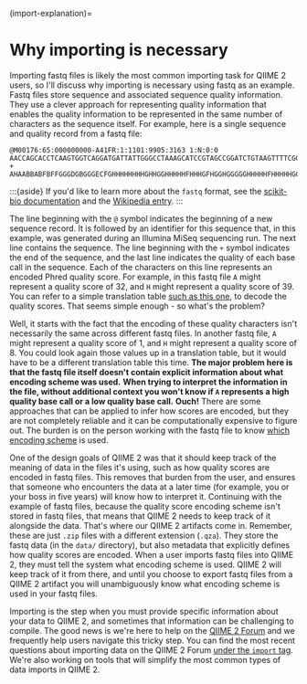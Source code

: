 (import-explanation)=
# Why importing is necessary

Importing fastq files is likely the most common importing task for QIIME 2 users, so I'll discuss why importing is necessary using fastq as an example.
Fastq files store sequence and associated sequence quality information.
They use a clever approach for representing quality information that enables the quality information to be represented in the same number of characters as the sequence itself.
For example, here is a single sequence and quality record from a fastq file:

```
@M00176:65:000000000-A41FR:1:1101:9905:3163 1:N:0:0
AACCAGCACCTCAAGTGGTCAGGATGATTATTGGGCCTAAAGCATCCGTAGCCGGATCTGTAAGTTTTCGGTTAAATCTGTACGCTCAACGTACAGGCTGCCGGGAATACTGCAGATCTAGGGAGTGGGAGAGGTAGACGGTACTCGGTAG
+
AHAABBABFBFFGGGDGBGGGECFGHHHHHHHHGHHGGHHHHHFHHHGFHGGHGGGGGHHHHHFHHHHHGGGGGHHHHHGHHHHFGEEGHGHHHGGHGHGGHGGGGGHHHHHHHHHHHHFHHGGGCFFGHGGGGFFDGGFG<GEHHGGG/C
```

:::{aside}
If you'd like to learn more about the `fastq` format, see the [scikit-bio documentation](http://scikit-bio.org/docs/latest/generated/skbio.io.format.fastq.html) and the [Wikipedia entry](https://en.wikipedia.org/wiki/FASTQ_format).
:::

The line beginning with the `@` symbol indicates the beginning of a new sequence record.
It is followed by an identifier for this sequence that, in this example, was generated during an Illumina MiSeq sequencing run.
The next line contains the sequence.
The line beginning with the `+` symbol indicates the end of the sequence, and the last line indicates the quality of each base call in the sequence.
Each of the characters on this line represents an encoded Phred quality score.
For example, in this fastq file `A` might represent a quality score of 32, and `H` might represent a quality score of 39.
You can refer to a simple translation table [such as this one](https://support.illumina.com/help/BaseSpace_OLH_009008/Content/Source/Informatics/BS/QualityScoreEncoding_swBS.htm), to decode the quality scores.
That seems simple enough - so what's the problem?

Well, it starts with the fact that the encoding of these quality characters isn't necessarily the same across different fastq files.
In another fastq file, `A` might represent a quality score of 1, and `H` might represent a quality score of 8.
You could look again those values up in a translation table, but it would have to be a different translation table this time.
**The major problem here is that the fastq file itself doesn't contain explicit information about what encoding scheme was used.**
**When trying to interpret the information in the file, without additional context you won't know if `A` represents a high quality base call or a low quality base call.**
**Ouch!**
There are some approaches that can be applied to infer how scores are encoded, but they are not completely reliable and it can be computationally expensive to figure out.
The burden is on the person working with the fastq file to know [which encoding scheme](https://en.wikipedia.org/wiki/FASTQ_format#Encoding) is used.

One of the design goals of QIIME 2 was that it should keep track of the meaning of data in the files it's using, such as how quality scores are encoded in fastq files.
This removes that burden from the user, and ensures that someone who encounters the data at a later time (for example, you or your boss in five years) will know how to interpret it.
Continuing with the example of fastq files, because the quality score encoding scheme isn't stored in fastq files, that means that QIIME 2 needs to keep track of it alongside the data.
That's where our QIIME 2 artifacts come in.
Remember, these are just `.zip` files with a different extension (`.qza`).
They store the fastq data (in the `data/` directory), but also metadata that explicitly defines how quality scores are encoded.
When a user imports fastq files into QIIME 2, they must tell the system what encoding scheme is used.
QIIME 2 will keep track of it from there, and until you choose to export fastq files from a QIIME 2 artifact you will unambiguously know what encoding scheme is used in your fastq files.

Importing is the step when you must provide specific information about your data to QIIME 2, and sometimes that information can be challenging to compile.
The good news is we're here to help on the [QIIME 2 Forum](https://forum.qiime2.org) and we frequently help users navigate this tricky step.
You can find the most recent questions about importing data on the QIIME 2 Forum [under the `import` tag](https://forum.qiime2.org/tag/import).
We're also working on tools that will simplify the most common types of data imports in QIIME 2.